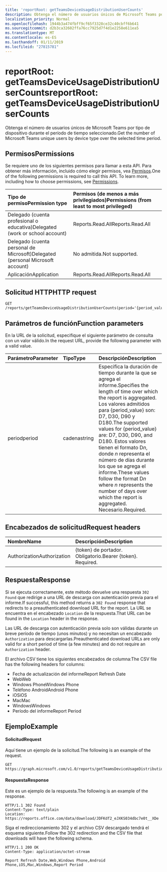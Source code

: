 ```yaml
---
title: 'reportRoot: getTeamsDeviceUsageDistributionUserCounts'
description: Obtenga el número de usuarios únicos de Microsoft Teams por tipo de dispositivo durante el período de tiempo seleccionado.
localization_priority: Normal
ms.openlocfilehash: 1944b3a474fbff9cf65f3328ce32c40cbff6b641
ms.sourcegitcommit: d2b3ca32602ffa76cc7925d7f4d1e2258e611ea5
ms.translationtype: MT
ms.contentlocale: es-ES
ms.lasthandoff: 01/11/2019
ms.locfileid: "27815781"
---
```

# <a name="reportroot-getteamsdeviceusagedistributionusercounts"></a><span data-ttu-id="00bf8-103">reportRoot: getTeamsDeviceUsageDistributionUserCounts</span><span class="sxs-lookup"><span data-stu-id="00bf8-103">reportRoot: getTeamsDeviceUsageDistributionUserCounts</span></span>

<span data-ttu-id="00bf8-104">Obtenga el número de usuarios únicos de Microsoft Teams por tipo de dispositivo durante el período de tiempo seleccionado.</span><span class="sxs-lookup"><span data-stu-id="00bf8-104">Get the number of Microsoft Teams unique users by device type over the selected time period.</span></span>

## <a name="permissions"></a><span data-ttu-id="00bf8-105">Permisos</span><span class="sxs-lookup"><span data-stu-id="00bf8-105">Permissions</span></span>

<span data-ttu-id="00bf8-p101">Se requiere uno de los siguientes permisos para llamar a esta API. Para obtener más información, incluido cómo elegir permisos, vea [Permisos](/graph/permissions-reference).</span><span class="sxs-lookup"><span data-stu-id="00bf8-p101">One of the following permissions is required to call this API. To learn more, including how to choose permissions, see [Permissions](/graph/permissions-reference).</span></span>

| <span data-ttu-id="00bf8-108">Tipo de permiso</span><span class="sxs-lookup"><span data-stu-id="00bf8-108">Permission type</span></span>                        | <span data-ttu-id="00bf8-109">Permisos (de menos a más privilegiados)</span><span class="sxs-lookup"><span data-stu-id="00bf8-109">Permissions (from least to most privileged)</span></span> |
| :------------------------------------- | :--------------------------------------- |
| <span data-ttu-id="00bf8-110">Delegado (cuenta profesional o educativa)</span><span class="sxs-lookup"><span data-stu-id="00bf8-110">Delegated (work or school account)</span></span>     | <span data-ttu-id="00bf8-111">Reports.Read.All</span><span class="sxs-lookup"><span data-stu-id="00bf8-111">Reports.Read.All</span></span>                         |
| <span data-ttu-id="00bf8-112">Delegado (cuenta personal de Microsoft)</span><span class="sxs-lookup"><span data-stu-id="00bf8-112">Delegated (personal Microsoft account)</span></span> | <span data-ttu-id="00bf8-113">No admitida.</span><span class="sxs-lookup"><span data-stu-id="00bf8-113">Not supported.</span></span>                           |
| <span data-ttu-id="00bf8-114">Aplicación</span><span class="sxs-lookup"><span data-stu-id="00bf8-114">Application</span></span>                            | <span data-ttu-id="00bf8-115">Reports.Read.All</span><span class="sxs-lookup"><span data-stu-id="00bf8-115">Reports.Read.All</span></span>                         |

## <a name="http-request"></a><span data-ttu-id="00bf8-116">Solicitud HTTP</span><span class="sxs-lookup"><span data-stu-id="00bf8-116">HTTP request</span></span>

<!-- { "blockType": "ignored" } -->

```http
GET /reports/getTeamsDeviceUsageDistributionUserCounts(period='{period_value}')
```

## <a name="function-parameters"></a><span data-ttu-id="00bf8-117">Parámetros de función</span><span class="sxs-lookup"><span data-stu-id="00bf8-117">Function parameters</span></span>

<span data-ttu-id="00bf8-118">En la URL de la solicitud, especifique el siguiente parámetro de consulta con un valor válido.</span><span class="sxs-lookup"><span data-stu-id="00bf8-118">In the request URL, provide the following parameter with a valid value.</span></span>

| <span data-ttu-id="00bf8-119">Parámetro</span><span class="sxs-lookup"><span data-stu-id="00bf8-119">Parameter</span></span> | <span data-ttu-id="00bf8-120">Tipo</span><span class="sxs-lookup"><span data-stu-id="00bf8-120">Type</span></span>   | <span data-ttu-id="00bf8-121">Descripción</span><span class="sxs-lookup"><span data-stu-id="00bf8-121">Description</span></span>                              |
| :-------- | :----- | :--------------------------------------- |
| <span data-ttu-id="00bf8-122">period</span><span class="sxs-lookup"><span data-stu-id="00bf8-122">period</span></span>    | <span data-ttu-id="00bf8-123">cadena</span><span class="sxs-lookup"><span data-stu-id="00bf8-123">string</span></span> | <span data-ttu-id="00bf8-124">Especifica la duración de tiempo durante la que se agrega el informe.</span><span class="sxs-lookup"><span data-stu-id="00bf8-124">Specifies the length of time over which the report is aggregated.</span></span> <span data-ttu-id="00bf8-125">Los valores admitidos para {period_value} son: D7, D30, D90 y D180.</span><span class="sxs-lookup"><span data-stu-id="00bf8-125">The supported values for {period_value} are: D7, D30, D90, and D180.</span></span> <span data-ttu-id="00bf8-126">Estos valores tienen el formato D*n*, donde *n* representa el número de días durante los que se agrega el informe.</span><span class="sxs-lookup"><span data-stu-id="00bf8-126">These values follow the format D*n* where *n* represents the number of days over which the report is aggregated.</span></span> <span data-ttu-id="00bf8-127">Necesario.</span><span class="sxs-lookup"><span data-stu-id="00bf8-127">Required.</span></span> |

## <a name="request-headers"></a><span data-ttu-id="00bf8-128">Encabezados de solicitud</span><span class="sxs-lookup"><span data-stu-id="00bf8-128">Request headers</span></span>

| <span data-ttu-id="00bf8-129">Nombre</span><span class="sxs-lookup"><span data-stu-id="00bf8-129">Name</span></span>          | <span data-ttu-id="00bf8-130">Descripción</span><span class="sxs-lookup"><span data-stu-id="00bf8-130">Description</span></span>               |
| :------------ | :------------------------ |
| <span data-ttu-id="00bf8-131">Authorization</span><span class="sxs-lookup"><span data-stu-id="00bf8-131">Authorization</span></span> | <span data-ttu-id="00bf8-p103">{token} de portador. Obligatorio.</span><span class="sxs-lookup"><span data-stu-id="00bf8-p103">Bearer {token}. Required.</span></span> |

## <a name="response"></a><span data-ttu-id="00bf8-134">Respuesta</span><span class="sxs-lookup"><span data-stu-id="00bf8-134">Response</span></span>

<span data-ttu-id="00bf8-135">Si se ejecuta correctamente, este método devuelve una respuesta `302 Found` que redirige a una URL de descarga con autenticación previa para el informe.</span><span class="sxs-lookup"><span data-stu-id="00bf8-135">If successful, this method returns a `302 Found` response that redirects to a preauthenticated download URL for the report.</span></span> <span data-ttu-id="00bf8-136">La URL se encuentra en el encabezado `Location` de la respuesta.</span><span class="sxs-lookup"><span data-stu-id="00bf8-136">That URL can be found in the `Location` header in the response.</span></span>

<span data-ttu-id="00bf8-137">Las URL de descarga con autenticación previa solo son válidas durante un breve período de tiempo (unos minutos) y no necesitan un encabezado `Authorization` para descargarlas.</span><span class="sxs-lookup"><span data-stu-id="00bf8-137">Preauthenticated download URLs are only valid for a short period of time (a few minutes) and do not require an `Authorization` header.</span></span>

<span data-ttu-id="00bf8-138">El archivo CSV tiene los siguientes encabezados de columna:</span><span class="sxs-lookup"><span data-stu-id="00bf8-138">The CSV file has the following headers for columns:</span></span>

- <span data-ttu-id="00bf8-139">Fecha de actualización del informe</span><span class="sxs-lookup"><span data-stu-id="00bf8-139">Report Refresh Date</span></span>
- <span data-ttu-id="00bf8-140">Web</span><span class="sxs-lookup"><span data-stu-id="00bf8-140">Web</span></span>
- <span data-ttu-id="00bf8-141">Windows Phone</span><span class="sxs-lookup"><span data-stu-id="00bf8-141">Windows Phone</span></span>
- <span data-ttu-id="00bf8-142">Teléfono Android</span><span class="sxs-lookup"><span data-stu-id="00bf8-142">Android Phone</span></span>
- <span data-ttu-id="00bf8-143">iOS</span><span class="sxs-lookup"><span data-stu-id="00bf8-143">iOS</span></span>
- <span data-ttu-id="00bf8-144">Mac</span><span class="sxs-lookup"><span data-stu-id="00bf8-144">Mac</span></span>
- <span data-ttu-id="00bf8-145">Windows</span><span class="sxs-lookup"><span data-stu-id="00bf8-145">Windows</span></span>
- <span data-ttu-id="00bf8-146">Período del informe</span><span class="sxs-lookup"><span data-stu-id="00bf8-146">Report Period</span></span>

## <a name="example"></a><span data-ttu-id="00bf8-147">Ejemplo</span><span class="sxs-lookup"><span data-stu-id="00bf8-147">Example</span></span>

#### <a name="request"></a><span data-ttu-id="00bf8-148">Solicitud</span><span class="sxs-lookup"><span data-stu-id="00bf8-148">Request</span></span>

<span data-ttu-id="00bf8-149">Aquí tiene un ejemplo de la solicitud.</span><span class="sxs-lookup"><span data-stu-id="00bf8-149">The following is an example of the request.</span></span>

<!-- {
  "blockType": "request",
  "name": "reportroot_getteamsdeviceusagedistributionusercounts"
}-->

```http
GET https://graph.microsoft.com/v1.0/reports/getTeamsDeviceUsageDistributionUserCounts(period='D7')
```

#### <a name="response"></a><span data-ttu-id="00bf8-150">Respuesta</span><span class="sxs-lookup"><span data-stu-id="00bf8-150">Response</span></span>

<span data-ttu-id="00bf8-151">Este es un ejemplo de la respuesta.</span><span class="sxs-lookup"><span data-stu-id="00bf8-151">The following is an example of the response.</span></span>

<!-- {
  "blockType": "response",
  "truncated": true,
  "@odata.type": "microsoft.graph.report"
} -->

```http
HTTP/1.1 302 Found
Content-Type: text/plain
Location: https://reports.office.com/data/download/JDFKdf2_eJXKS034dbc7e0t__XDe
```

<span data-ttu-id="00bf8-152">Siga el redireccionamiento 302 y el archivo CSV descargado tendrá el esquema siguiente.</span><span class="sxs-lookup"><span data-stu-id="00bf8-152">Follow the 302 redirection and the CSV file that downloads will have the following schema.</span></span>

<!-- { "blockType": "ignored" } --> 

```http
HTTP/1.1 200 OK
Content-Type: application/octet-stream

Report Refresh Date,Web,Windows Phone,Android Phone,iOS,Mac,Windows,Report Period
```
